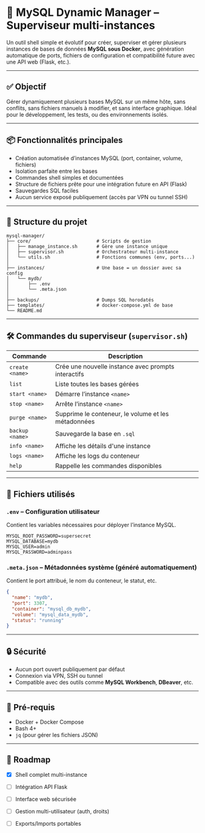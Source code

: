 # 🐳 MySQL Dynamic Manager – Superviseur multi-instances

Un outil shell simple et évolutif pour créer, superviser et gérer plusieurs instances de bases de données **MySQL sous Docker**, avec génération automatique de ports, fichiers de configuration et compatibilité future avec une API web (Flask, etc.).

---

## ✅ Objectif

Gérer dynamiquement plusieurs bases MySQL sur un même hôte, sans conflits, sans fichiers manuels à modifier, et sans interface graphique. Idéal pour le développement, les tests, ou des environnements isolés.

---

## 📦 Fonctionnalités principales

- Création automatisée d’instances MySQL (port, container, volume, fichiers)
- Isolation parfaite entre les bases
- Commandes shell simples et documentées
- Structure de fichiers prête pour une intégration future en API (Flask)
- Sauvegardes SQL faciles
- Aucun service exposé publiquement (accès par VPN ou tunnel SSH)

---

## 📁 Structure du projet

```
mysql-manager/
├── core/                        # Scripts de gestion
│   ├── manage_instance.sh       # Gère une instance unique
│   ├── supervisor.sh            # Orchestrateur multi-instance
│   └── utils.sh                 # Fonctions communes (env, ports...)
│
├── instances/                   # Une base = un dossier avec sa config
│   └── mydb/
│       ├── .env
│       └── .meta.json
│
├── backups/                     # Dumps SQL horodatés
├── templates/                   # docker-compose.yml de base
└── README.md
```

---

## 🛠️ Commandes du superviseur (`supervisor.sh`)

| Commande | Description |
|----------|-------------|
| `create <name>` | Crée une nouvelle instance avec prompts interactifs |
| `list` | Liste toutes les bases gérées |
| `start <name>` | Démarre l’instance `<name>` |
| `stop <name>` | Arrête l’instance `<name>` |
| `purge <name>` | Supprime le conteneur, le volume et les métadonnées |
| `backup <name>` | Sauvegarde la base en `.sql` |
| `info <name>` | Affiche les détails d'une instance |
| `logs <name>` | Affiche les logs du conteneur |
| `help` | Rappelle les commandes disponibles |

---

## 🔄 Fichiers utilisés

### `.env` – Configuration utilisateur
Contient les variables nécessaires pour déployer l’instance MySQL.

```env
MYSQL_ROOT_PASSWORD=supersecret
MYSQL_DATABASE=mydb
MYSQL_USER=admin
MYSQL_PASSWORD=adminpass
```

### `.meta.json` – Métadonnées système (généré automatiquement)
Contient le port attribué, le nom du conteneur, le statut, etc.

```json
{
  "name": "mydb",
  "port": 3307,
  "container": "mysql_db_mydb",
  "volume": "mysql_data_mydb",
  "status": "running"
}
```

---

## 🔒 Sécurité

- Aucun port ouvert publiquement par défaut
- Connexion via VPN, SSH ou tunnel
- Compatible avec des outils comme **MySQL Workbench**, **DBeaver**, etc.

---

## 📌 Pré-requis

- Docker + Docker Compose
- Bash 4+
- `jq` (pour gérer les fichiers JSON)

---

## 🧱 Roadmap

- [x] Shell complet multi-instance
- [ ] Intégration API Flask
- [ ] Interface web sécurisée
- [ ] Gestion multi-utilisateur (auth, droits)
- [ ] Exports/Imports portables

